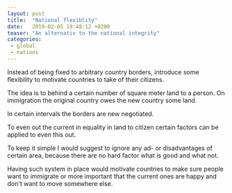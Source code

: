 ```yaml
---
layout: post
title:  "National flexiblity"
date:   2019-02-05 19:48:12 +0200
teaser: "An alternativ to the national integrity"
categories:
 - global
 - nations
---
```


Instead of being fixed to arbitrary country borders, introduce some flexibility
to motivate countries to take of their citizens.

The idea is to behind a certain number of square meter land to a person. On
immigration the original country owes the new country some land.

In certain intervals the borders are new negotiated.

To even out the current in equality in land to citizen certain factors can be
applied to even this out.

To keep it simple I would suggest to ignore any ad- or disadvantages of certain
area, because there are no hard factor what is good and what not.

Having such system in place would motivate countries to make sure people want
to immigrate or more important that the current ones are happy and don't want
to move somewhere else.
